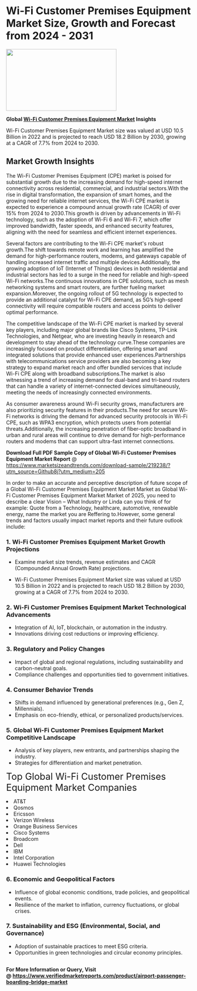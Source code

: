 <H1>Wi-Fi Customer Premises Equipment Market Size, Growth and Forecast from 2024 - 2031</H1><img class="aligncenter size-medium wp-image-584254" src="https://thirdeyenews.in/wp-content/uploads/2024/09/Global-Market-Research-300x168.jpeg" alt="" width="300" height="168" /><p><strong>Global&nbsp;<a href="https://www.marketsizeandtrends.com/download-sample/219238/?utm_source=Github8j?utm_medium=205">Wi-Fi Customer Premises Equipment Market</a> Insights</strong></p><p>Wi-Fi Customer Premises Equipment Market size was valued at USD 10.5 Billion in 2022 and is projected to reach USD 18.2 Billion by 2030, growing at a CAGR of 7.7% from 2024 to 2030.</p><p><h2>Market Growth Insights</h2> <p>The Wi-Fi Customer Premises Equipment (CPE) market is poised for substantial growth due to the increasing demand for high-speed internet connectivity across residential, commercial, and industrial sectors.With the rise in digital transformation, the expansion of smart homes, and the growing need for reliable internet services, the Wi-Fi CPE market is expected to experience a compound annual growth rate (CAGR) of over 15% from 2024 to 2030.This growth is driven by advancements in Wi-Fi technology, such as the adoption of Wi-Fi 6 and Wi-Fi 7, which offer improved bandwidth, faster speeds, and enhanced security features, aligning with the need for seamless and efficient internet experiences.</p> <p>Several factors are contributing to the Wi-Fi CPE market's robust growth.The shift towards remote work and learning has amplified the demand for high-performance routers, modems, and gateways capable of handling increased internet traffic and multiple devices.Additionally, the growing adoption of IoT (Internet of Things) devices in both residential and industrial sectors has led to a surge in the need for reliable and high-speed Wi-Fi networks.The continuous innovations in CPE solutions, such as mesh networking systems and smart routers, are further fueling market expansion.Moreover, the ongoing rollout of 5G technology is expected to provide an additional catalyst for Wi-Fi CPE demand, as 5G’s high-speed connectivity will require compatible routers and access points to deliver optimal performance.</p> <p>The competitive landscape of the Wi-Fi CPE market is marked by several key players, including major global brands like Cisco Systems, TP-Link Technologies, and Netgear, who are investing heavily in research and development to stay ahead of the technology curve.These companies are increasingly focused on product differentiation, offering smart and integrated solutions that provide enhanced user experiences.Partnerships with telecommunications service providers are also becoming a key strategy to expand market reach and offer bundled services that include Wi-Fi CPE along with broadband subscriptions.The market is also witnessing a trend of increasing demand for dual-band and tri-band routers that can handle a variety of internet-connected devices simultaneously, meeting the needs of increasingly connected environments.</p> <p>As consumer awareness around Wi-Fi security grows, manufacturers are also prioritizing security features in their products.The need for secure Wi-Fi networks is driving the demand for advanced security protocols in Wi-Fi CPE, such as WPA3 encryption, which protects users from potential threats.Additionally, the increasing penetration of fiber-optic broadband in urban and rural areas will continue to drive demand for high-performance routers and modems that can support ultra-fast internet connections.</p> <p><span class=""><strong>Download Full PDF Sample Copy of Global Wi-Fi Customer Premises Equipment Market Report</strong> @ <a href="https://www.marketsizeandtrends.com/download-sample/219238/?utm_source=Github8j?utm_medium=205" target="_blank">https://www.marketsizeandtrends.com/download-sample/219238/?utm_source=Github8j?utm_medium=205</a></span></p><p>In order to make an accurate and perceptive description of future scope of a Global&nbsp;Wi-Fi Customer Premises Equipment Market Market as Global&nbsp;Wi-Fi Customer Premises Equipment Market Market of 2025, you need to describe a clear Vision &ndash; What Industry or Linda can you think of for example: Quote from a Technology, healthcare, automotive, renewable energy, name the market you are Reffering to.However, some general trends and factors usually impact market reports and their future outlook include:</p><h3>1.&nbsp;<strong>Wi-Fi Customer Premises Equipment Market Growth Projections</strong></h3><ul><li>Examine market size trends, revenue estimates and CAGR (Compounded Annual Growth Rate) projections.</li><li><p>Wi-Fi Customer Premises Equipment Market size was valued at USD 10.5 Billion in 2022 and is projected to reach USD 18.2 Billion by 2030, growing at a CAGR of 7.7% from 2024 to 2030.</p></li></ul><h3>2.&nbsp;<strong>Wi-Fi Customer Premises Equipment Market Technological Advancements</strong></h3><ul><li>Integration of AI, IoT, blockchain, or automation in the industry.</li><li>Innovations driving cost reductions or improving efficiency.</li></ul><h3>3.&nbsp;<strong>Regulatory and Policy Changes</strong></h3><ul><li>Impact of global and regional regulations, including sustainability and carbon-neutral goals.</li><li>Compliance challenges and opportunities tied to government initiatives.</li></ul><h3>4.&nbsp;<strong>Consumer Behavior Trends</strong></h3><ul><li>Shifts in demand influenced by generational preferences (e.g., Gen Z, Millennials).</li><li>Emphasis on eco-friendly, ethical, or personalized products/services.</li></ul><h3>5.&nbsp;<strong>Global Wi-Fi Customer Premises Equipment Market Competitive Landscape</strong></h3><ul><li>Analysis of key players, new entrants, and partnerships shaping the industry.</li><li>Strategies for differentiation and market penetration.</li></ul><p data-pm-slice="1 1 []"><span style="color: inherit; font-family: inherit; font-size: 25px;">Top Global Wi-Fi Customer Premises Equipment Market Companies</span></p><div class="" data-test-id=""><p><li>AT&T</li><li> Qosmos</li><li> Ericsson</li><li> Verizon Wireless</li><li> Orange Business Services</li><li> Cisco Systems</li><li> Broadcom</li><li> Dell</li><li> IBM</li><li> Intel Corporation</li><li> Huawei Technologies</li></p></div><h3>6.&nbsp;<strong>Economic and Geopolitical Factors</strong></h3><ul><li>Influence of global economic conditions, trade policies, and geopolitical events.</li><li>Resilience of the market to inflation, currency fluctuations, or global crises.</li></ul><h3>7.&nbsp;<strong>Sustainability and ESG (Environmental, Social, and Governance)</strong></h3><ul><li>Adoption of sustainable practices to meet ESG criteria.</li><li>Opportunities in green technologies and circular economy principles.</li></ul><h2><strong style="font-size: 14px;">For More Information or Query, Visit @&nbsp;</strong><a style="background-color: #ffffff; font-size: 14px;" href="https://www.marketsizeandtrends.com/report/wi-fi-customer-premises-equipment-market/" target="_blank">https://www.verifiedmarketreports.com/product/airport-passenger-boarding-bridge-market</a></h2>